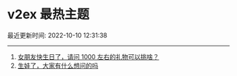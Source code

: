 # v2ex 最热主题

最近更新时间: 2022-10-10 12:31:38

--- 
1. [女朋友快生日了，请问 1000 左右的礼物可以挑啥？](https://www.v2ex.com/t/885668) 
2. [生娃了，大家有什么想问的吗](https://www.v2ex.com/t/885675) 
